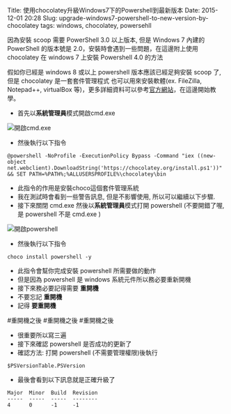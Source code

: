 Title: 使用chocolatey升級Windows7下的Powershell到最新版本
Date: 2015-12-01 20:28
Slug: upgrade-windows7-powershell-to-new-version-by-chocolatey
tags: windows, chocolatey, powersehll

因為安裝 scoop 需要 PowerShell 3.0 以上版本, 但是 Windows 7 內建的 PowerShell 的版本號是 2.0，安裝時會遇到一些問題，在這邊附上使用 chocolatey 在 windows 7 上安裝 Powershell 4.0 的方法

假如你已經是 windows 8 或以上 powershell 版本應該已經足夠安裝 scoop 了, 但是 chocolatey 是一套套件管理程式 也可以用來安裝軟體(ex. FileZilla, Notepad++, virtualBox 等)，更多詳細資料可以參考[官方網站](https://chocolatey.org/packages)，在這邊開始教學。

<!-- SUMMARY_END -->

* 首先以**系統管理員**模式開啟cmd.exe

![開啟cmd.exe]({filename}/images/2015-12-01/1.png)

* 然後執行以下指令

```
@powershell -NoProfile -ExecutionPolicy Bypass -Command "iex ((new-object net.webclient).DownloadString('https://chocolatey.org/install.ps1'))" && SET PATH=%PATH%;%ALLUSERSPROFILE%\chocolatey\bin
```

* 此指令的作用是安裝choco這個套件管理系統
* 我在測試時會看到一些警告訊息, 但是不影響使用, 所以可以繼續以下步驟.
* 接下來關閉 cmd.exe 然後以**系統管理員**模式打開 powershell (不要開錯了喔, 是 powershell 不是 cmd.exe )

![開啟powershell]({filename}/images/2015-12-01/2.png)

* 然後執行以下指令

```
choco install powershell -y
```

* 此指令會幫你完成安裝 powershell 所需要做的動作
* 但是因為 powershell 是 windows 系統元件所以務必要重新開機
* 接下來務必要記得需要 **重開機**
* 不要忘記 **重開機**
* 記得 **要重開機**

#重開機之後
#重開機之後
#重開機之後

* 很重要所以寫三遍
* 接下來確認 powershell 是否成功的更新了
* 確認方法: 打開 powershell (不需要管理權限)後執行

```
$PSVersionTable.PSVersion
```

* 最後會看到以下訊息就是正確升級了

```
Major  Minor  Build  Revision
-----  -----  -----  --------
4      0      -1     -1
```

